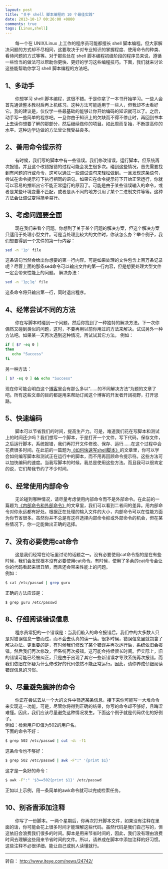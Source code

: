 ```yaml
---
layout: post
title: "关于 shell 脚本编程的 10 个最佳实践"
date: 2013-10-17 00:26:00 +0800
comments: true
tags: [Linux,shell]
---
```


&#160; &#160; &#160; &#160; 每一个在 UNIX/Linux 上工作的程序员可能都擅长 shell 脚本编程。但大家解决问题的方式却不尽相同，这要取决于对专业知识的掌握程度、使用命令的种类、看待问题的方式等等。对于那些处在 shell 脚本编程初级阶段的程序员来说，遵循一些恰当的做法可以帮助你更快、更好的学习这些编程技巧。下面，我们就来讨论这些能帮助你学习 shell 脚本编程的方法吧。
<!--more-->
## 1、多动手
&#160; &#160; &#160; &#160; 你想学习 shell 脚本编程，这很不错。于是你拿了一本书开始学习。一些人会首先通读整本教材后再上机练习。这种方法可能适用于一些人，但我却不太看好它。我的建议是，仅仅学一些最基础的能够让你开始编码的知识就可以了。之后，动手写一些简单的程序吧。一旦你由于知识上的欠缺而不得不停止时，再回到书本上去读你想要了解的那部分，然后继续做你的项目。如此周而复始，不断提高你的水平。这种边学边做的方法曾让我受益良多。
## 2、善用命令提示符
&#160; &#160; &#160; &#160; 有时候，我们写的脚本中有一些错误。我们修改错误，运行脚本，但系统再次报错。并且这个改错报错的过程可能会发生很多次。碰到这些情况，首先需要找到有问题的行或命令，这可以通过一些调试语句来轻松做到。一旦发现这条语句，尝试在命令提示符下执行相同的语句。如果它在命令提示符下开始正常运行，你就可以容易的推断出它不能正常运行的原因了。可能是由于某些错误输入的命令，或者是某些环境变量不匹配，或者是从不同的地方引用了某个二进制文件等等。这种方法会让调试变得简单易行。
## 3、考虑问题要全面
&#160; &#160; &#160; &#160; 现在我们来看个问题。你想到了关于某个问题的解决方案，但这个解决方案只适用于处理小型文件。可是当处理比较大的文件时，你该怎么办？举个例子，我们想要得到一个文件的第一行内容：
~~~bash
sed -n '1p' file
~~~
这条语句当然会给出你想要的第一行内容。可是如果处理的文件包含上百万条记录呢？尽管上面的那条sed命令可以输出文件的第一行内容，但是想要处理大型文件一定会带来性能上的问题。
解决办法：
~~~bash
sed -n '1p;1q' file
~~~
这条命令将只输出第一行，同时退出程序。
## 4、经常尝试不同的方法
&#160; &#160; &#160; &#160; 你在写脚本时碰到一个问题，然后你找到了一种独特的解决方法。下一次你偶然又碰到类似的问题，这时，不要再用以前你用过的方法来解决。试试另外一种方法吧。如果某一天再次遇到这种情况，再试试其它方法。
例如： 
~~~bash
if [ $? -eq 0 ]  
then  
   echo "Success"  
fi 
~~~
另一种方法：
~~~bash
[ $? -eq 0 ] && echo "Success"  
~~~
现在你可能会明白这个[博客](http://www.theunixschool.com/)里会有那么多以“……的不同解决方法”为题的文章了吧。所有这些文章的目的都是用来帮助订阅这个博客的开发者开阔视野，打开思路。 
## 5、快速编码
&#160; &#160; &#160; &#160; 脚本可以节省我们的时间，提高生产力。可是，难道我们花在写脚本和测试上的时间还少吗？我们想写一个脚本，于是打开一个文件，写下代码，保存文件，之后运行脚本，系统报错，我们再打开文件修改、保存、运行……在这个过程中会花费很多时间。在此前的一篇题为[《如何快速写shell脚本》](http://www.theunixschool.com/2011/08/shell-script-to-do-shell-scripting.html)的文章里，你可以学会如何编写脚本和测试正在运行中的脚本，而不用再回顾命令提示符。这些方法可以加快编码的速度。当我写脚本的时候，我总是使用这些方法。而且我可以很肯定的说，它们帮我节约了不少时间。
## 6、经常使用内部命令
&#160; &#160; &#160; &#160; 无论碰到哪种情况，请尽量考虑使用内部命令而不是外部命令。在此前的一篇题为[《内部命令和外部命令》](http://www.theunixschool.com/2012/03/internal-vs-external-commands.html)的文章里，我们可以看到二者间的差异。用内部命令对你永远都有好处。根据正在处理的输入文件的大小，内部命令可以在性能方面为你节省很多。虽然你并不总是有这样选择内部命令抑或外部命令的机会，但在某些情况下，你一定能做出正确的选择。 
## 7、没有必要使用cat命令
&#160; &#160; &#160; &#160; 这是我们经常在论坛里讨论的话题之一。没有必要使用cat命令指的是在有些时候，我们会发现根本没有必要使用cat命令。有时候，使用了多余的cat命令会让你的代码看起来很丑陋，而且还会带来性能上的问题。  
例如：
~~~bash
$ cat /etc/passwd | grep guru  
~~~
正确的方法应该是： 
~~~bash
$ grep guru /etc/passwd  
~~~
## 8、仔细阅读错误信息
&#160; &#160; &#160; &#160; 程序员常犯的一个错误是：当我们敲入的命令报错后，我们中的大多数人只是对错误信息一瞥而过，而不会去认真的读一读。很多时候，错误信息里就包含了解决办法。更重要的是，有时候我们修改了某个错误并再次运行后，系统依旧会报错。然后我们再次修改，但系统再次报错。这可能会持续很长时间。但实际上，旧的错误可能已经被纠正，只是由于出现了其它一些新错误才导致系统再次报错。而我们依旧在怀疑为什么修改好的代码依然不能正常运行。因此，请你养成仔细阅读错误信息的习惯。
## 9、尽量避免臃肿的命令
&#160; &#160; &#160; &#160; 你正在尝试去从一个大的文件中筛选某条信息。接下来你可能写一大堆命令来实现这一功能。可是，尽管你将得到正确的结果，你写的命令却不够好，且晦涩难懂。因此，我们应该尽量避免这种情况发生。下面这个例子就是代码优化的好例子。  
例如：检索用户ID值为502的用户名。  
下面的命令不好： 
~~~bash
$ grep 502 /etc/passwd | cut -d: -f1  
~~~
这条命令也不够好： 
~~~bash
$ grep 502 /etc/passwd | awk -F":" '{print $1}'  
~~~
这才是一条好的命令：
~~~bash
$ awk -F":" '$3==502{print $1}' /etc/passwd 
~~~
正如以上示例，用一条简单的awk命令就可以完成检索任务。
## 10、别吝啬添加注释
&#160; &#160; &#160; &#160; 你写了一份脚本。一两个星期后，你再次打开脚本文件，如果没有注释在里面的话，你可能会花上很多时间才能理解这些代码。虽然代码是我们自己写的，但这依旧会浪费我们很多的时间。脚本是用来节省时间的，因此，我们没有理由浪费时间去理解这些用来节省时间的文件。所以，请养成在脚本中添加注释的好习惯。这些注释不必很详细，能让自己或别人读懂就行。 


----
转自：  http://www.iteye.com/news/24742/
